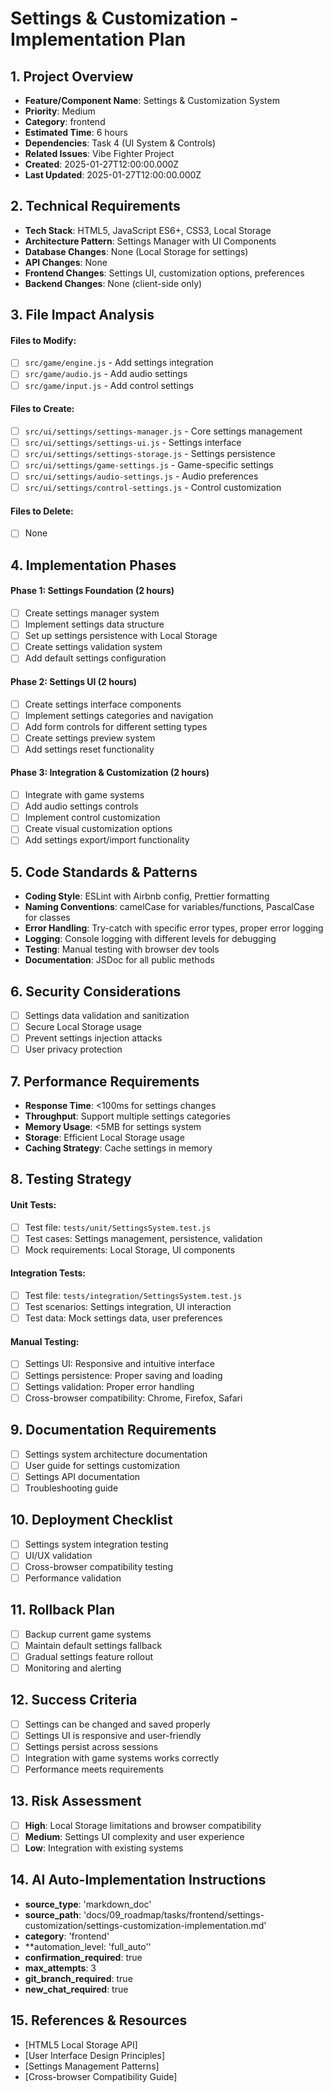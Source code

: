 # Settings & Customization - Implementation Plan

## 1. Project Overview
- **Feature/Component Name**: Settings & Customization System
- **Priority**: Medium
- **Category**: frontend
- **Estimated Time**: 6 hours
- **Dependencies**: Task 4 (UI System & Controls)
- **Related Issues**: Vibe Fighter Project
- **Created**: 2025-01-27T12:00:00.000Z
- **Last Updated**: 2025-01-27T12:00:00.000Z

## 2. Technical Requirements
- **Tech Stack**: HTML5, JavaScript ES6+, CSS3, Local Storage
- **Architecture Pattern**: Settings Manager with UI Components
- **Database Changes**: None (Local Storage for settings)
- **API Changes**: None
- **Frontend Changes**: Settings UI, customization options, preferences
- **Backend Changes**: None (client-side only)

## 3. File Impact Analysis
#### Files to Modify:
- [ ] `src/game/engine.js` - Add settings integration
- [ ] `src/game/audio.js` - Add audio settings
- [ ] `src/game/input.js` - Add control settings

#### Files to Create:
- [ ] `src/ui/settings/settings-manager.js` - Core settings management
- [ ] `src/ui/settings/settings-ui.js` - Settings interface
- [ ] `src/ui/settings/settings-storage.js` - Settings persistence
- [ ] `src/ui/settings/game-settings.js` - Game-specific settings
- [ ] `src/ui/settings/audio-settings.js` - Audio preferences
- [ ] `src/ui/settings/control-settings.js` - Control customization

#### Files to Delete:
- [ ] None

## 4. Implementation Phases

#### Phase 1: Settings Foundation (2 hours)
- [ ] Create settings manager system
- [ ] Implement settings data structure
- [ ] Set up settings persistence with Local Storage
- [ ] Create settings validation system
- [ ] Add default settings configuration

#### Phase 2: Settings UI (2 hours)
- [ ] Create settings interface components
- [ ] Implement settings categories and navigation
- [ ] Add form controls for different setting types
- [ ] Create settings preview system
- [ ] Add settings reset functionality

#### Phase 3: Integration & Customization (2 hours)
- [ ] Integrate with game systems
- [ ] Add audio settings controls
- [ ] Implement control customization
- [ ] Create visual customization options
- [ ] Add settings export/import functionality

## 5. Code Standards & Patterns
- **Coding Style**: ESLint with Airbnb config, Prettier formatting
- **Naming Conventions**: camelCase for variables/functions, PascalCase for classes
- **Error Handling**: Try-catch with specific error types, proper error logging
- **Logging**: Console logging with different levels for debugging
- **Testing**: Manual testing with browser dev tools
- **Documentation**: JSDoc for all public methods

## 6. Security Considerations
- [ ] Settings data validation and sanitization
- [ ] Secure Local Storage usage
- [ ] Prevent settings injection attacks
- [ ] User privacy protection

## 7. Performance Requirements
- **Response Time**: <100ms for settings changes
- **Throughput**: Support multiple settings categories
- **Memory Usage**: <5MB for settings system
- **Storage**: Efficient Local Storage usage
- **Caching Strategy**: Cache settings in memory

## 8. Testing Strategy

#### Unit Tests:
- [ ] Test file: `tests/unit/SettingsSystem.test.js`
- [ ] Test cases: Settings management, persistence, validation
- [ ] Mock requirements: Local Storage, UI components

#### Integration Tests:
- [ ] Test file: `tests/integration/SettingsSystem.test.js`
- [ ] Test scenarios: Settings integration, UI interaction
- [ ] Test data: Mock settings data, user preferences

#### Manual Testing:
- [ ] Settings UI: Responsive and intuitive interface
- [ ] Settings persistence: Proper saving and loading
- [ ] Settings validation: Proper error handling
- [ ] Cross-browser compatibility: Chrome, Firefox, Safari

## 9. Documentation Requirements
- [ ] Settings system architecture documentation
- [ ] User guide for settings customization
- [ ] Settings API documentation
- [ ] Troubleshooting guide

## 10. Deployment Checklist
- [ ] Settings system integration testing
- [ ] UI/UX validation
- [ ] Cross-browser compatibility testing
- [ ] Performance validation

## 11. Rollback Plan
- [ ] Backup current game systems
- [ ] Maintain default settings fallback
- [ ] Gradual settings feature rollout
- [ ] Monitoring and alerting

## 12. Success Criteria
- [ ] Settings can be changed and saved properly
- [ ] Settings UI is responsive and user-friendly
- [ ] Settings persist across sessions
- [ ] Integration with game systems works correctly
- [ ] Performance meets requirements

## 13. Risk Assessment
- [ ] **High**: Local Storage limitations and browser compatibility
- [ ] **Medium**: Settings UI complexity and user experience
- [ ] **Low**: Integration with existing systems

## 14. AI Auto-Implementation Instructions
- **source_type**: 'markdown_doc'
- **source_path**: 'docs/09_roadmap/tasks/frontend/settings-customization/settings-customization-implementation.md'
- **category**: 'frontend'
- **automation_level: 'full_auto''
- **confirmation_required**: true
- **max_attempts**: 3
- **git_branch_required**: true
- **new_chat_required**: true

## 15. References & Resources
- [HTML5 Local Storage API]
- [User Interface Design Principles]
- [Settings Management Patterns]
- [Cross-browser Compatibility Guide] 